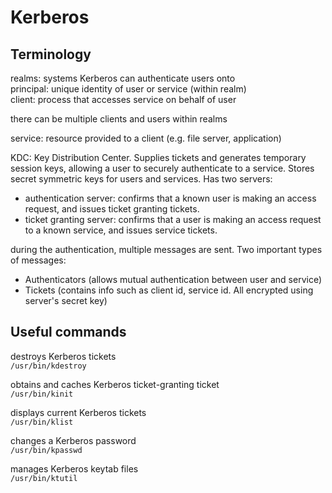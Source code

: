 # Kerberos

## Terminology

realms: systems Kerberos can authenticate users onto<br>
principal: unique identity of user or service (within realm)<br>
client: process that accesses service on behalf of user<br>

there can be multiple clients and users within realms

service: resource provided to a client (e.g. file server, application)<br>

KDC: Key Distribution Center. Supplies tickets and generates temporary session keys, allowing a user to securely authenticate to a service. Stores secret symmetric keys for users and services. Has two servers:

- authentication server: confirms that a known user is making an access request, and issues ticket granting tickets.
- ticket granting server: confirms that a user is making an access request to a known service, and issues service tickets.

during the authentication, multiple messages are sent.
Two important types of messages:

- Authenticators (allows mutual authentication between user and service)
- Tickets (contains info such as client id, service id. All encrypted using server's secret key)

## Useful commands

destroys Kerberos tickets<br>
`/usr/bin/kdestroy`

obtains and caches Kerberos ticket-granting ticket<br>
`/usr/bin/kinit`

displays current Kerberos tickets<br>
`/usr/bin/klist`

changes a Kerberos password<br>
`/usr/bin/kpasswd`

manages Kerberos keytab files<br>
`/usr/bin/ktutil`
